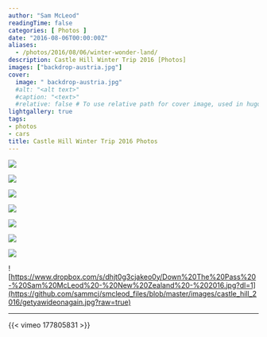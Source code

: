 ```yaml
---
author: "Sam McLeod"
readingTime: false
categories: [ Photos ]
date: "2016-08-06T00:00:00Z"
aliases:
  - /photos/2016/08/06/winter-wonder-land/
description: Castle Hill Winter Trip 2016 [Photos]
images: ["backdrop-austria.jpg"]
cover:
  image: " backdrop-austria.jpg"
  #alt: "<alt text>"
  #caption: "<text>"
  #relative: false # To use relative path for cover image, used in hugo Page-bundles
lightgallery: true
tags:
- photos
- cars
title: Castle Hill Winter Trip 2016 Photos
---
```


![](https://github.com/sammcj/smcleod_files/blob/master/images/castle_hill_2016/blue.jpg?raw=true)

![](https://github.com/sammcj/smcleod_files/blob/master/images/castle_hill_2016/overandout.jpg?raw=true)

![](https://github.com/sammcj/smcleod_files/blob/master/images/castle_hill_2016/thisimagerocks.jpg?raw=true)

![](https://github.com/sammcj/smcleod_files/blob/master/images/castle_hill_2016/foggy.jpg?raw=true)

![](https://github.com/sammcj/smcleod_files/blob/master/images/castle_hill_2016/skifield.jpg?raw=true)

![](https://github.com/sammcj/smcleod_files/blob/master/images/castle_hill_2016/depth.jpg?raw=true)

![](https://github.com/sammcj/smcleod_files/blob/master/images/castle_hill_2016/getyawideon.jpg?raw=true)

![https://www.dropbox.com/s/dhjt0g3cjakeo0y/Down%20The%20Pass%20-%20Sam%20McLeod%20-%20New%20Zealand%20-%202016.jpg?dl=1](https://github.com/sammcj/smcleod_files/blob/master/images/castle_hill_2016/getyawideonagain.jpg?raw=true)

---

{{< vimeo 177805831 >}}
